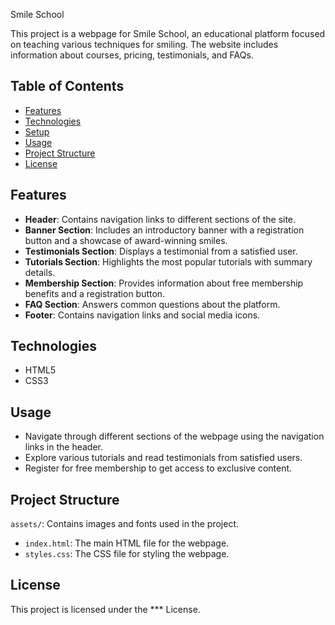 Smile School

This project is a webpage for Smile School, an educational platform focused on teaching various techniques for smiling. The website includes information about courses, pricing, testimonials, and FAQs.

## Table of Contents

- [Features](#features)
- [Technologies](#technologies)
- [Setup](#setup)
- [Usage](#usage)
- [Project Structure](#project-structure)
- [License](#license)

## Features

- **Header**: Contains navigation links to different sections of the site.
- **Banner Section**: Includes an introductory banner with a registration button and a showcase of award-winning smiles.
- **Testimonials Section**: Displays a testimonial from a satisfied user.
- **Tutorials Section**: Highlights the most popular tutorials with summary details.
- **Membership Section**: Provides information about free membership benefits and a registration button.
- **FAQ Section**: Answers common questions about the platform.
- **Footer**: Contains navigation links and social media icons.

## Technologies

- HTML5
- CSS3


## Usage

- Navigate through different sections of the webpage using the navigation links in the header.
- Explore various tutorials and read testimonials from satisfied users.
- Register for free membership to get access to exclusive content.

## Project Structure
`assets/`: Contains images and fonts used in the project.
- `index.html`: The main HTML file for the webpage.
- `styles.css`: The CSS file for styling the webpage.

## License

This project is licensed under the *** License.
